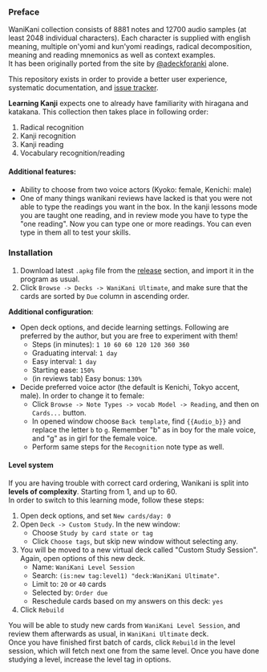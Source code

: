 ### Preface
WaniKani collection consists of 8881 notes and 12700 audio samples 
(at least 2048 individual characters). Each character is supplied with english meaning,
multiple on'yomi and kun'yomi readings, radical decomposition, meaning and reading mnemonics
as well as context examples.  
It has been originally ported from the site by 
[@adeckforanki](https://www.reddit.com/user/adeckforanki/) alone.

This repository exists in order to provide a better user experience, systematic documentation,
and [issue tracker](https://github.com/FredericaBernkastel/WaniKani/issues).

**Learning Kanji** expects one to already have familiarity with hiragana and katakana. 
This collection then takes place in following order:
1. Radical recognition
1. Kanji recognition
1. Kanji reading
1. Vocabulary recognition/reading

#### Additional features:
- Ability to choose from two voice actors (Kyoko: female, Kenichi: male)
- One of many things wanikani reviews have lacked is that you were not able to type the 
  readings you want in the box. In the kanji lessons mode you are taught one reading,
  and in review mode you have to type the "one reading". 
  Now you can type one or more readings. You can even type in them all to test your skills.
  
### Installation
1. Download latest `.apkg` file from the 
   [release](https://github.com/FredericaBernkastel/WaniKani/releases) section, 
   and import it in the program as usual.
1. Click `Browse -> Decks -> WaniKani Ultimate`, and make sure that the cards are sorted by
   `Due` column in ascending order.

**Additional configuration**: 
- Open deck options, and decide learning settings. Following are preferred by the author,
  but you are free to experiment with them!
  - Steps (in minutes): `1 10 60 60 120 120 360 360`
  - Graduating interval: `1 day`
  - Easy interval: `1 day`
  - Starting ease: `150%`
  - (in reviews tab) Easy bonus: `130%`
- Decide preferred voice actor (the default is Kenichi, Tokyo accent, male). 
  In order to change it to female:
  - Click `Browse -> Note Types -> vocab Model -> Reading`, and then on `Cards...` button.
  - In opened window choose `Back template`, find `{{Audio_b}}` and replace the 
    letter `b` to `g`. Remember "b" as in boy for the male voice, and "g" as in girl for 
    the female voice.
  - Perform same steps for the `Recognition` note type as well.

#### Level system
If you are having trouble with correct card ordering, Wanikani is split into **levels of complexity**. Starting from 1, and up to 60.  
In order to switch to this learning mode, follow these steps:
1. Open deck options, and set `New cards/day: 0`
1. Open `Deck -> Custom Study`. In the new window:
    - Choose `Study by card state or tag`
    - Click `Choose tags`, but skip new window without selecting any.
1. You will be moved to a new virtual deck called "Custom Study Session". Again, open options of this new deck.
    - Name: `WaniKani Level Session`
    - Search: `(is:new tag:level1) "deck:WaniKani Ultimate"`.
    - Limit to: `20` or `40` cards
    - Selected by: `Order due`
    - Reschedule cards based on my answers on this deck: `yes`
1. Click `Rebuild`

You will be able to study new cards from `WaniKani Level Session`, and review them afterwards as usual, in `WaniKani Ultimate` deck.  
Once you have finished first batch of cards, click `Rebuild` in the level session, which will fetch next one from the same level. Once you have done studying a level, increase the level tag in options.
